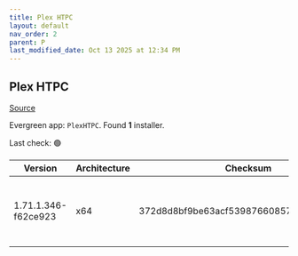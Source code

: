 ```yaml
---
title: Plex HTPC
layout: default
nav_order: 2
parent: P
last_modified_date: Oct 13 2025 at 12:34 PM
---
```


## Plex HTPC

[Source](https://www.plex.tv/media-server-downloads/)

Evergreen app: `PlexHTPC`. Found **1** installer.

Last check: 🟢

| Version             | Architecture | Checksum                                 | URI                                                                                                                                                                                                      |
| ------------------- | ------------ | ---------------------------------------- | -------------------------------------------------------------------------------------------------------------------------------------------------------------------------------------------------------- |
| 1.71.1.346-f62ce923 | x64          | 372d8d8bf9be63acf539876608570c464adad86d | [https://downloads.plex.tv/htpc/1.71.1.346-f62ce923/windows/PlexHTPC-1.71.1.346-f62ce923-x86_64.exe](https://downloads.plex.tv/htpc/1.71.1.346-f62ce923/windows/PlexHTPC-1.71.1.346-f62ce923-x86_64.exe) |

